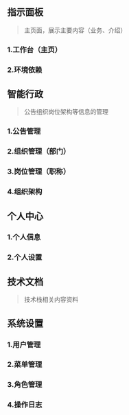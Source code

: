 ## 指示面板

> 主页面，展示主要内容（业务、介绍）

### 1.工作台（主页）

### 2.环境依赖



## 智能行政

> 公告组织岗位架构等信息的管理

### 1.公告管理

### 2.组织管理（部门）

### 3.岗位管理（职称）

### 4.组织架构



## 个人中心

### 1.个人信息

### 2.个人设置



## 技术文档

> 技术栈相关内容资料



## 系统设置

### 1.用户管理

### 2.菜单管理

### 3.角色管理

### 4.操作日志

